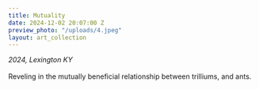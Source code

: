 ```yaml
---
title: Mutuality
date: 2024-12-02 20:07:00 Z
preview_photo: "/uploads/4.jpeg"
layout: art_collection
---
```


*2024, Lexington KY* <br>
<br>
Reveling in the mutually beneficial relationship between trilliums, and ants. 